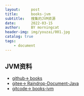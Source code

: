 ```yaml
---
layout:     post
title:      books-jvm
subtitle:   搜集的JVM资源
date:       2022-03-15
author:     BY morningcat
header-img: img/youzai/001.jpg
catalog: true
tags:
    - document
---
```




## JVM资料

- [github-> books](https://github.com/morningcat2018/books/tree/main/software/JVM)
- [gitee-> Raindrop-Document-Java](https://gitee.com/mengzhang6/Raindrop-Document-Java/tree/master/Java%E8%99%9A%E6%8B%9F%E6%9C%BA%E8%A7%84%E8%8C%83)
- [gitcode-> books-jvm](https://gitcode.net/u013837825/books-jvm)
